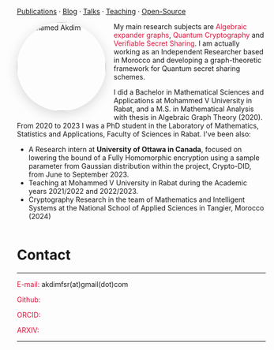   <a href="{{ '/publications/' | relative_url }}">Publications</a> ·
  <a href="{{ '/blog/' | relative_url }}">Blog</a> ·
  <a href="{{ '/talks/' | relative_url }}">Talks</a> ·
  <a href="{{ '/teaching/' | relative_url }}">Teaching</a> ·
  <a href="{{ '/projects/' | relative_url }}">Open-Source</a>


<!-- Photo floats left -->
<img src="{{ '/assets/photo.jpg' | relative_url }}" alt="Mohamed Akdim" width="180" style="float:left; margin:0 1rem .5rem 0; border-radius:50%; box-shadow:0 6px 24px rgba(0,0,0,.15);" />

My main research subjects are <span style="color:crimson;">Algebraic expander graphs</span>, <span style="color:crimson;">Quantum Cryptography</span> and <span style="color:crimson;">Verifiable Secret Sharing</span>. I am actually working as an Independent Researcher based in Morocco and developing a graph-theoretic framework for Quantum secret sharing schemes.

I did a Bachelor in Mathematical Sciences and Applications at Mohammed V University in Rabat, and a M.S. in Mathematical Analysis with thesis in Algebraic Graph Theory (2020). From 2020 to 2023 I was a PhD student in the Laboratory of Mathematics, Statistics and Applications, Faculty of Sciences in Rabat. I've been also:

- A Research intern at **University of Ottawa in Canada**, focused on lowering the bound of a Fully Homomorphic encryption using a sample parameter from Gaussian distribution within the project, Crypto-DID, from June to September 2023.
- Teaching at Mohammed V University in Rabat during the Academic years 2021/2022 and 2022/2023.
- Cryptography Research in the team of Mathematics and Intelligent Systems at the National School of Applied Sciences in Tangier, Morocco (2024) 

<!-- Clear the float so everything below starts under the image -->
<div style="clear:both;"></div>



# Contact
---
<span style="color:crimson;">E-mail:</span> akdimfsr(at)gmail(dot)com

<span style="color:crimson;">Github:</span>

<span style="color:crimson;">ORCID:</span>

<span style="color:crimson;">ARXIV:</span>

---




